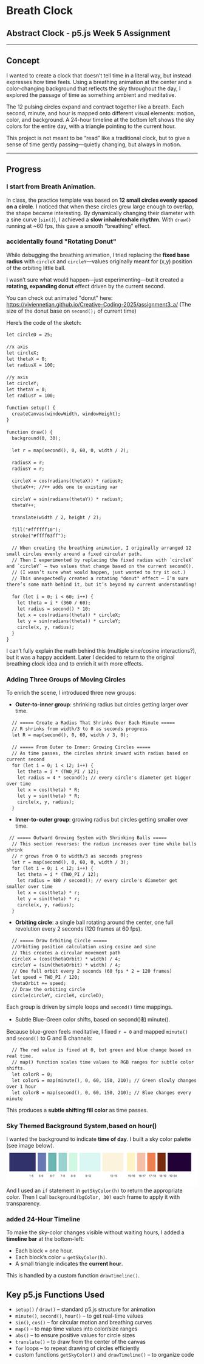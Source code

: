 # Breath Clock

## Abstract Clock - p5.js Week 5 Assignment

---

## Concept

I wanted to create a clock that doesn’t tell time in a literal way, but instead expresses how time feels.
Using a breathing animation at the center and a color-changing background that reflects the sky throughout the day, I explored the passage of time as something ambient and meditative.

The 12 pulsing circles expand and contract together like a breath. Each second, minute, and hour is mapped onto different visual elements: motion, color, and background. A 24-hour timeline at the bottom left shows the sky colors for the entire day, with a triangle pointing to the current hour.

This project is not meant to be “read” like a traditional clock, but to give a sense of time gently passing—quietly changing, but always in motion.

---

## Progress

### I start from Breath Animation.

In class, the practice template was based on **12 small circles evenly spaced on a circle**.
I noticed that when these circles grew large enough to overlap, the shape became interesting.
By dynamically changing their diameter with a sine curve (`sin()`), I achieved a **slow inhale/exhale rhythm**.
With `draw()` running at ~60 fps, this gave a smooth “breathing” effect.

### accidentally found "Rotating Donut"

While debugging the breathing animation, I tried replacing the **fixed base radius** with `circleX` and `circleY`—values originally meant for (x,y) position of the orbiting little ball.

I wasn’t sure what would happen—just experimenting—but it created a **rotating, expanding donut** effect driven by the current second.

You can check out animated "donut" here: https://viviennetian.github.io/Creative-Coding-2025/assignment3_a/
(The size of the donut base on `second();` of current time)

Here’s the code of the sketch:

```
let circleD = 25;

//x axis
let circleX;
let thetaX = 0;
let radiusX = 100;

//y axis
let circleY;
let thetaY = 0;
let radiusY = 100;

function setup() {
  createCanvas(windowWidth, windowHeight);
}

function draw() {
  background(0, 30);

  let r = map(second(), 0, 60, 0, width / 2);

  radiusX = r;
  radiusY = r;

  circleX = cos(radians(thetaX)) * radiusX;
  thetaX++; //++ adds one to existing var

  circleY = sin(radians(thetaY)) * radiusY;
  thetaY++;

  translate(width / 2, height / 2);

  fill("#ffffff10");
  stroke("#ffff63ff");

  // When creating the breathing animation, I originally arranged 12 small circles evenly around a fixed circular path.
  // Then I experimented by replacing the fixed radius with `circleX` and `circleY` — two values that change based on the current second().
  // (I wasn’t sure what would happen, just wanted to try it out.)
  // This unexpectedly created a rotating "donut" effect — I’m sure there’s some math behind it, but it’s beyond my current understanding!

  for (let i = 0; i < 60; i++) {
    let theta = i * (360 / 60);
    let radius = second() * 10;
    let x = cos(radians(theta)) * circleX;
    let y = sin(radians(theta)) * circleY;
    circle(x, y, radius);
  }
}

```

I can’t fully explain the math behind this (multiple sine/cosine interactions?), but it was a happy accident.
Later I decided to return to the original breathing clock idea and to enrich it with more effects.

### Adding Three Groups of Moving Circles

To enrich the scene, I introduced three new groups:

- **Outer-to-inner group**: shrinking radius but circles getting larger over time.

```
  // ===== Create a Radius That Shrinks Over Each Minute =====
  // R shrinks from width/3 to 0 as seconds progress
  let R = map(second(), 0, 60, width / 3, 0);

  // ===== From Outer to Inner: Growing Circles =====
  // As time passes, the circles shrink inward with radius based on current second
  for (let i = 0; i < 12; i++) {
    let theta = i * (TWO_PI / 12);
    let radius = 4 * second(); // every circle's diameter get bigger over time
    let x = cos(theta) * R;
    let y = sin(theta) * R;
    circle(x, y, radius);
  }
```

- **Inner-to-outer group**: growing radius but circles getting smaller over time.

```
 // ===== Outward Growing System with Shrinking Balls =====
  // This section reverses: the radius increases over time while balls shrink
  // r grows from 0 to width/3 as seconds progress
  let r = map(second(), 0, 60, 0, width / 3);
  for (let i = 0; i < 12; i++) {
    let theta = i * (TWO_PI / 12);
    let radius = 480 / second(); // every circle's diameter get smaller over time
    let x = cos(theta) * r;
    let y = sin(theta) * r;
    circle(x, y, radius);
  }
```

- **Orbiting circle**: a single ball rotating around the center, one full revolution every 2 seconds (120 frames at 60 fps).

```
  // ===== Draw Orbiting Circle =====
  //Orbiting position calculation using cosine and sine
  // This creates a circular movement path
  circleX = (cos(thetaOrbit) * width) / 4;
  circleY = (sin(thetaOrbit) * width) / 4;
  // One full orbit every 2 seconds (60 fps * 2 = 120 frames)
  let speed = TWO_PI / 120;
  thetaOrbit += speed;
  // Draw the orbiting circle
  circle(circleY, circleX, circleD);
```

Each group is driven by simple loops and `second()` time mappings.

- Subtle Blue-Green color shifts, based on second()和 minute().

Because blue-green feels meditative, I fixed `r = 0` and mapped `minute()` and `second()` to G and B channels:

```
  // The red value is fixed at 0, but green and blue change based on real time.
  // map() function scales time values to RGB ranges for subtle color shifts.
  let colorR = 0;
  let colorG = map(minute(), 0, 60, 150, 210); // Green slowly changes over 1 hour
  let colorB = map(second(), 0, 60, 150, 210); // Blue changes every minute
```

This produces a **subtle shifting fill color** as time passes.

### Sky Themed Background System,based on hour()

I wanted the background to indicate **time of day**.
I built a sky color palette (see image below).
![timeline color palette](./timeline.png)
And I used an `if` statement in `getSkyColor(h)` to return the appropriate color.
Then I call `background(bgColor, 30)` each frame to apply it with transparency.

### added 24-Hour Timeline

To make the sky-color changes visible without waiting hours, I added a **timeline bar** at the bottom-left:

- Each block = one hour.
- Each block’s color = `getSkyColor(h)`.
- A small triangle indicates the **current hour**.

This is handled by a custom function `drawTimeline()`.

## Key p5.js Functions Used

- `setup()` / `draw()` – standard p5.js structure for animation
- `minute()`, `second()`, `hour()` – to get real-time values
- `sin()`, `cos()` – for circular motion and breathing curves
- `map()` – to map time values into color/size ranges
- `abs()` – to ensure positive values for circle sizes
- `translate()` – to draw from the center of the canvas
- `for` loops – to repeat drawing of circles efficiently
- custom functions `getSkyColor()` and `drawTimeline()` – to organize code
